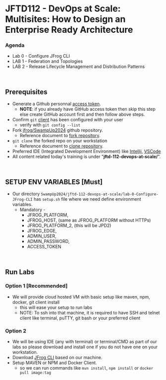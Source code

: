 # JFTD112 - DevOps at Scale: Multisites: How to Design an Enterprise Ready Architecture

### Agenda
- Lab 0 - Configure JFrog CLI
- LAB 1 - Federation and Topologies
- LAB 2 - Release Lifecycle Management and Distribution Patterns


<br/>

## Prerequisites

- Generate a Github personnal [access token](https://docs.github.com/en/github/authenticating-to-github/keeping-your-account-and-data-secure/creating-a-personal-access-token). <br/>
    - **NOTE**: if you already have GitHub access token then skip this step else create GitHub account first and then follow above steps.
- Confirm `git` [client](https://git-scm.com/book/en/v2/Getting-Started-First-Time-Git-Setup) has been configured with your user
    - verify with ``git config --list``
- Fork [jfrog/SwampUp2024](https://github.com/jfrog/SwampUp2024) github repository.
    - Reference document to [fork repository](https://docs.github.com/en/get-started/quickstart/fork-a-repo#forking-a-repository).
- `git clone` the forked repo on your workstation
    - Reference document to [clone repository](https://docs.github.com/en/get-started/quickstart/fork-a-repo#cloning-your-forked-repository).
- Preferred IDE (Integrated Development Environment) like [Intellij](https://www.jetbrains.com/idea/download/?section=mac#section=mac), [VSCode](https://code.visualstudio.com/download)
- All content related today's training is under "**jftd-112-devops-at-scale/**".

<br/>

## SETUP ENV VARIABLES [Must]
- Our directory `SwampUp2024/jftd-112-devops-at-scale/lab-0-Configure-JFrog-CLI` has `setup.sh` file where we need define environment variables.
    - Mandatory - 
      - JFROG_PLATFORM,
      - JFROG_HOST, (same as JFROG_PLATFORM without HTTPs)
      - JFROG_PLATFORM_2, (this will be JPD2)
      - JFROG_EDGE,
      - ADMIN_USER, 
      - ADMIN_PASSWORD, 
      - ACCESS_TOKEN

<br/>


## Run Labs

### Option 1 [Recommended]
- We will provide cloud hosted VM with basic setup like maven, npm, docker, git client install
    - this will ease your setup to run labs
    - NOTE: To ssh into that machine, it is required to have SSH and telnet client like terminal, puTTY, git bash or your preferred client

### Option 2
- We will be using IDE (any with terminal) or terminal/CMD as part of our labs so please download and install one if you do not have one on your workstation.
- Download [JFrog CLI](https://jfrog.com/getcli/) based on our machine.
- Setup MAVEN or NPM and Docker Client.
    - so we can run commands like `mvn install`, `npm install` or `docker pull image:tag`
